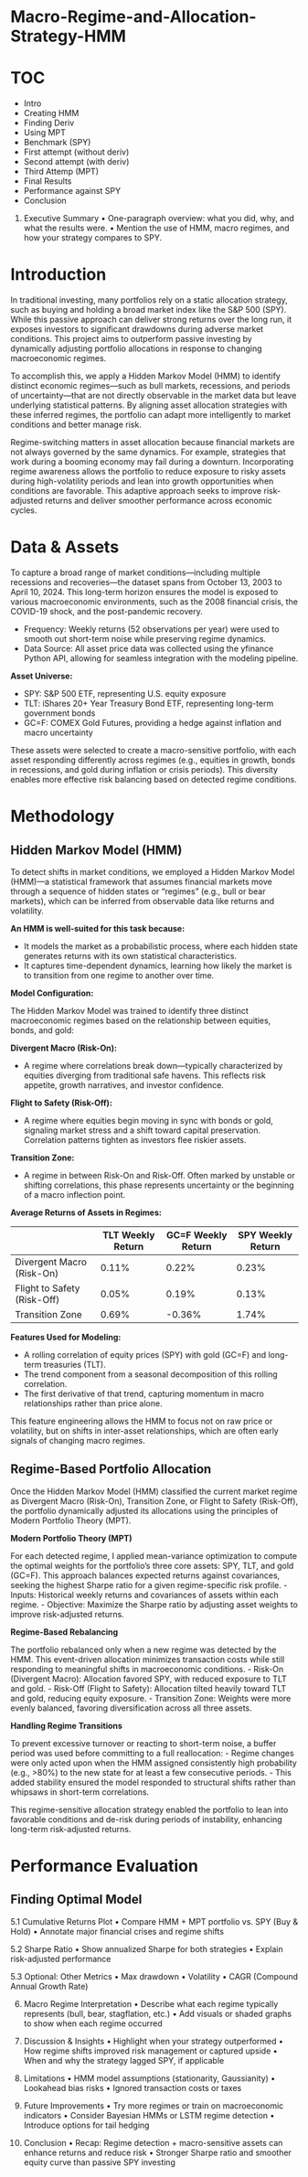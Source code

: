# Macro-Regime-and-Allocation-Strategy-HMM

# TOC
- Intro
- Creating HMM
- Finding Deriv
- Using MPT
- Benchmark (SPY)
- First attempt (without deriv)
- Second attempt (with deriv)
- Third Attemp (MPT)
- Final Results
- Performance against SPY
- Conclusion

1. Executive Summary
	•	One-paragraph overview: what you did, why, and what the results were.
	•	Mention the use of HMM, macro regimes, and how your strategy compares to SPY.

# Introduction

In traditional investing, many portfolios rely on a static allocation strategy, such as buying and holding a broad market index like the S&P 500 (SPY). While this passive approach can deliver strong returns over the long run, it exposes investors to significant drawdowns during adverse market conditions. This project aims to outperform passive investing by dynamically adjusting portfolio allocations in response to changing macroeconomic regimes.

To accomplish this, we apply a Hidden Markov Model (HMM) to identify distinct economic regimes—such as bull markets, recessions, and periods of uncertainty—that are not directly observable in the market data but leave underlying statistical patterns. By aligning asset allocation strategies with these inferred regimes, the portfolio can adapt more intelligently to market conditions and better manage risk.

Regime-switching matters in asset allocation because financial markets are not always governed by the same dynamics. For example, strategies that work during a booming economy may fail during a downturn. Incorporating regime awareness allows the portfolio to reduce exposure to risky assets during high-volatility periods and lean into growth opportunities when conditions are favorable. This adaptive approach seeks to improve risk-adjusted returns and deliver smoother performance across economic cycles.

# Data & Assets

To capture a broad range of market conditions—including multiple recessions and recoveries—the dataset spans from October 13, 2003 to April 10, 2024. This long-term horizon ensures the model is exposed to various macroeconomic environments, such as the 2008 financial crisis, the COVID-19 shock, and the post-pandemic recovery.

- Frequency: Weekly returns (52 observations per year) were used to smooth out short-term noise while preserving regime dynamics.
- Data Source: All asset price data was collected using the yfinance Python API, allowing for seamless integration with the modeling pipeline.

**Asset Universe:**
- SPY: S&P 500 ETF, representing U.S. equity exposure
- TLT: iShares 20+ Year Treasury Bond ETF, representing long-term government bonds
- GC=F: COMEX Gold Futures, providing a hedge against inflation and macro uncertainty

These assets were selected to create a macro-sensitive portfolio, with each asset responding differently across regimes (e.g., equities in growth, bonds in recessions, and gold during inflation or crisis periods). This diversity enables more effective risk balancing based on detected regime conditions.

# Methodology

## Hidden Markov Model (HMM)

To detect shifts in market conditions, we employed a Hidden Markov Model (HMM)—a statistical framework that assumes financial markets move through a sequence of hidden states or “regimes” (e.g., bull or bear markets), which can be inferred from observable data like returns and volatility.

**An HMM is well-suited for this task because:**

- It models the market as a probabilistic process, where each hidden state generates returns with its own statistical characteristics.
- It captures time-dependent dynamics, learning how likely the market is to transition from one regime to another over time.

**Model Configuration:**
  
The Hidden Markov Model was trained to identify three distinct macroeconomic regimes based on the relationship between equities, bonds, and gold:

**Divergent Macro (Risk-On):**
  - A regime where correlations break down—typically characterized by equities diverging from traditional safe havens. This reflects risk appetite, growth narratives, and investor confidence.

**Flight to Safety (Risk-Off):**
  - A regime where equities begin moving in sync with bonds or gold, signaling market stress and a shift toward capital preservation. Correlation patterns tighten as investors flee riskier assets.

**Transition Zone:**
  - A regime in between Risk-On and Risk-Off. Often marked by unstable or shifting correlations, this phase represents uncertainty or the beginning of a macro inflection point.

**Average Returns of Assets in Regimes:**

|                            | TLT Weekly Return | GC=F Weekly Return | SPY Weekly Return |
| -------------------------- | ----------------- | ------------------ | ----------------- |
| Divergent Macro (Risk-On)  | 0.11%             | 0.22%              | 0.23%             |
| Flight to Safety (Risk-Off)| 0.05%             | 0.19%              | 0.13%             |
| Transition Zone            | 0.69%             | -0.36%             | 1.74%             |


**Features Used for Modeling:**

- A rolling correlation of equity prices (SPY) with gold (GC=F) and long-term treasuries (TLT).
- The trend component from a seasonal decomposition of this rolling correlation.
- The first derivative of that trend, capturing momentum in macro relationships rather than price alone.

This feature engineering allows the HMM to focus not on raw price or volatility, but on shifts in inter-asset relationships, which are often early signals of changing macro regimes.

## Regime-Based Portfolio Allocation
Once the Hidden Markov Model (HMM) classified the current market regime as Divergent Macro (Risk-On), Transition Zone, or Flight to Safety (Risk-Off), the portfolio dynamically adjusted its allocations using the principles of Modern Portfolio Theory (MPT).

**Modern Portfolio Theory (MPT)**

For each detected regime, I applied mean-variance optimization to compute the optimal weights for the portfolio’s three core assets: SPY, TLT, and gold (GC=F). This approach balances expected returns against covariances, seeking the highest Sharpe ratio for a given regime-specific risk profile.
	- Inputs: Historical weekly returns and covariances of assets within each regime.
	- Objective: Maximize the Sharpe ratio by adjusting asset weights to improve risk-adjusted returns.

**Regime-Based Rebalancing**

The portfolio rebalanced only when a new regime was detected by the HMM. This event-driven allocation minimizes transaction costs while still responding to meaningful shifts in macroeconomic conditions.
	- Risk-On (Divergent Macro): Allocation favored SPY, with reduced exposure to TLT and gold.
	- Risk-Off (Flight to Safety): Allocation tilted heavily toward TLT and gold, reducing equity exposure.
	- Transition Zone: Weights were more evenly balanced, favoring diversification across all three assets.

**Handling Regime Transitions**

To prevent excessive turnover or reacting to short-term noise, a buffer period was used before committing to a full reallocation:
	- Regime changes were only acted upon when the HMM assigned consistently high probability (e.g., >80%) to the new state for at least a few consecutive periods.
	- This added stability ensured the model responded to structural shifts rather than whipsaws in short-term correlations.

This regime-sensitive allocation strategy enabled the portfolio to lean into favorable conditions and de-risk during periods of instability, enhancing long-term risk-adjusted returns.

# Performance Evaluation

## Finding Optimal Model


5.1 Cumulative Returns Plot
	•	Compare HMM + MPT portfolio vs. SPY (Buy & Hold)
	•	Annotate major financial crises and regime shifts

5.2 Sharpe Ratio
	•	Show annualized Sharpe for both strategies
	•	Explain risk-adjusted performance

5.3 Optional: Other Metrics
	•	Max drawdown
	•	Volatility
	•	CAGR (Compound Annual Growth Rate)

 6. Macro Regime Interpretation
	•	Describe what each regime typically represents (bull, bear, stagflation, etc.)
	•	Add visuals or shaded graphs to show when each regime occurred

7. Discussion & Insights
	•	Highlight when your strategy outperformed
	•	How regime shifts improved risk management or captured upside
	•	When and why the strategy lagged SPY, if applicable

8. Limitations
	•	HMM model assumptions (stationarity, Gaussianity)
	•	Lookahead bias risks
	•	Ignored transaction costs or taxes

9. Future Improvements
	•	Try more regimes or train on macroeconomic indicators
	•	Consider Bayesian HMMs or LSTM regime detection
	•	Introduce options for tail hedging

10. Conclusion
	•	Recap: Regime detection + macro-sensitive assets can enhance returns and reduce risk
	•	Stronger Sharpe ratio and smoother equity curve than passive SPY investing

